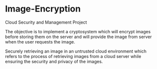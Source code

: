# Image-Encryption
Cloud Security and Management Project

The objective is to implement a cryptosystem which will encrypt images before storing them on the server and will  provide the image from server when the user requests the image.

Securely retrieving an image in an untrusted cloud environment which refers to the process of retrieving images from a cloud server while ensuring the security and privacy of the images.

